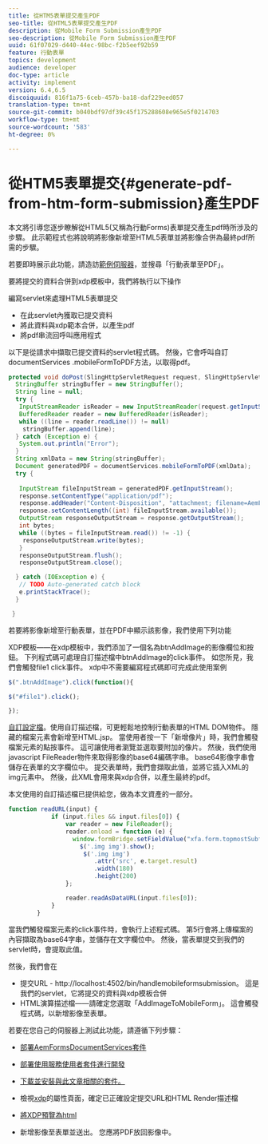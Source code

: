 ```yaml
---
title: 從HTM5表單提交產生PDF
seo-title: 從HTML5表單提交產生PDF
description: 從Mobile Form Submission產生PDF
seo-description: 從Mobile Form Submission產生PDF
uuid: 61f07029-d440-44ec-98bc-f2b5eef92b59
feature: 行動表單
topics: development
audience: developer
doc-type: article
activity: implement
version: 6.4,6.5
discoiquuid: 816f1a75-6ceb-457b-ba18-daf229eed057
translation-type: tm+mt
source-git-commit: b040bdf97df39c45f175288608e965e5f0214703
workflow-type: tm+mt
source-wordcount: '583'
ht-degree: 0%

---
```



# 從HTM5表單提交{#generate-pdf-from-htm-form-submission}產生PDF

本文將引導您逐步瞭解從HTML5(又稱為行動Forms)表單提交產生pdf時所涉及的步驟。 此示範程式也將說明將影像新增至HTML5表單並將影像合併為最終pdf所需的步驟。

若要即時展示此功能，請造訪[範例伺服器](https://forms.enablementadobe.com/content/samples/samples.html?query=0)，並搜尋「行動表單至PDF」。

要將提交的資料合併到xdp模板中，我們將執行以下操作

編寫servlet來處理HTML5表單提交

* 在此servlet內獲取已提交資料
* 將此資料與xdp範本合併，以產生pdf
* 將pdf串流回呼叫應用程式

以下是從請求中擷取已提交資料的servlet程式碼。 然後，它會呼叫自訂documentServices .mobileFormToPDF方法，以取得pdf。

```java
protected void doPost(SlingHttpServletRequest request, SlingHttpServletResponse response) {
  StringBuffer stringBuffer = new StringBuffer();
  String line = null;
  try {
   InputStreamReader isReader = new InputStreamReader(request.getInputStream(), "UTF-8");
   BufferedReader reader = new BufferedReader(isReader);
   while ((line = reader.readLine()) != null)
    stringBuffer.append(line);
  } catch (Exception e) {
   System.out.println("Error");
  }
  String xmlData = new String(stringBuffer);
  Document generatedPDF = documentServices.mobileFormToPDF(xmlData);
  try {
   
   InputStream fileInputStream = generatedPDF.getInputStream();
   response.setContentType("application/pdf");
   response.addHeader("Content-Disposition", "attachment; filename=AemFormsRocks.pdf");
   response.setContentLength((int) fileInputStream.available());
   OutputStream responseOutputStream = response.getOutputStream();
   int bytes;
   while ((bytes = fileInputStream.read()) != -1) {
    responseOutputStream.write(bytes);
   }
   responseOutputStream.flush();
   responseOutputStream.close();

  } catch (IOException e) {
   // TODO Auto-generated catch block
   e.printStackTrace();
  }

 }
```

若要將影像新增至行動表單，並在PDF中顯示該影像，我們使用下列功能

XDP模板——在xdp模板中，我們添加了一個名為btnAddImage的影像欄位和按鈕。 下列程式碼可處理自訂描述檔中btnAddImage的click事件。 如您所見，我們會觸發file1 click事件。 xdp中不需要編寫程式碼即可完成此使用案例

```javascript
$(".btnAddImage").click(function(){

$("#file1").click();

});
```

[自訂設定檔](https://helpx.adobe.com/livecycle/help/mobile-forms/creating-profile.html#CreatingCustomProfiles)。使用自訂描述檔，可更輕鬆地控制行動表單的HTML DOM物件。 隱藏的檔案元素會新增至HTML.jsp。 當使用者按一下「新增像片」時，我們會觸發檔案元素的點按事件。 這可讓使用者瀏覽並選取要附加的像片。 然後，我們使用javascript FileReader物件來取得影像的base64編碼字串。 base64影像字串會儲存在表單的文字欄位中。 提交表單時，我們會擷取此值，並將它插入XML的img元素中。 然後，此XML會用來與xdp合併，以產生最終的pdf。

本文使用的自訂描述檔已提供給您，做為本文資產的一部分。

```javascript
function readURL(input) {
            if (input.files && input.files[0]) {
                var reader = new FileReader();
                reader.onload = function (e) {
                  window.formBridge.setFieldValue("xfa.form.topmostSubform.Page1.base64image",reader.result);
                    $('.img img').show();
                     $('.img img')
                        .attr('src', e.target.result)
                        .width(180)
                        .height(200)
                };

                reader.readAsDataURL(input.files[0]);
            }
        }
```

當我們觸發檔案元素的click事件時，會執行上述程式碼。 第5行會將上傳檔案的內容擷取為base64字串，並儲存在文字欄位中。 然後，當表單提交到我們的servlet時，會提取此值。

然後，我們會在

* 提交URL - http://localhost:4502/bin/handlemobileformsubmission。 這是我們的servlet，它將提交的資料與xdp模板合併
* HTML演算描述檔——請確定您選取「AddImageToMobileForm」。 這會觸發程式碼，以新增影像至表單。

若要在您自己的伺服器上測試此功能，請遵循下列步驟：

* [部署AemFormsDocumentServices套件](/help/forms/assets/common-osgi-bundles/AEMFormsDocumentServices.core-1.0-SNAPSHOT.jar)

* [部署使用服務使用者套件進行開發](/help/forms/assets/common-osgi-bundles/DevelopingWithServiceUser.jar)

* [下載並安裝與此文章相關的套件。](assets/pdf-from-mobile-form-submission.zip)

* 檢視[xdp](http://localhost:4502/libs/fd/fm/gui/content/forms/formmetadataeditor.html/content/dam/formsanddocuments/schengen.xdp)的屬性頁面，確定已正確設定提交URL和HTML Render描述檔

* [將XDP預覽為html](http://localhost:4502/content/dam/formsanddocuments/schengen.xdp/jcr:content)

* 新增影像至表單並送出。 您應將PDF放回影像中。

